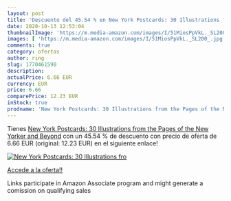 ```yaml
---
layout: post
title: 'Descuento del 45.54 % en New York Postcards: 30 Illustrations fro'
date: 2020-10-13 12:53:04
thumbnailImage: 'https://m.media-amazon.com/images/I/51MiosPpVkL._SL200_.jpg'
images: [ 'https://m.media-amazon.com/images/I/51MiosPpVkL._SL200_.jpg' ]
comments: true
category: ofertas
author: ring
slug: 1770461590
description:
actualPrice: 6.66 EUR
currency: EUR
price: 6.66
comparePrice: 12.23 EUR
inStock: true
prodname: 'New York Postcards: 30 Illustrations from the Pages of the New Yorker and Beyond'
---
```


Tienes [New York Postcards: 30 Illustrations from the Pages of the New Yorker and Beyond](https://www.amazon.it/dp/1770461590/?tag=tolees00-21) con un 45.54 % de descuento con precio de oferta de 6.66 EUR (original: 12.23 EUR) en el siguiente enlace!

[![New York Postcards: 30 Illustrations fro](https://m.media-amazon.com/images/I/51MiosPpVkL._SL200_.jpg)](https://www.amazon.it/dp/1770461590/?tag=tolees00-21)

[Accede a la oferta!!](https://www.amazon.it/dp/1770461590/?tag=tolees00-21)

Links participate in Amazon Associate program and might generate a comission on qualifying sales


